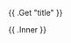 <div class="bg-{{ .Get "color" }}-100 border-l-4 border-{{ .Get "color" }}-500 text-{{ .Get "color" }}-700 px-4 py-1 my-6 rounded" role="alert">
  <p class="font-bold">{{ .Get "title" }}</p>
  <p>{{ .Inner }}</p>
</div>
